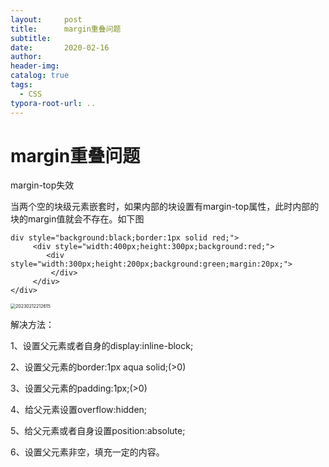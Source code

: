 ```yaml
---
layout:     post
title:      margin重叠问题
subtitle:  
date:       2020-02-16
author:     
header-img: 
catalog: true
tags:
  - CSS
typora-root-url: ..
---
```


# margin重叠问题

margin-top失效

当两个空的块级元素嵌套时，如果内部的块设置有margin-top属性，此时内部的块的margin值就会不存在。如下图

```
div style="background:black;border:1px solid red;">
     <div style="width:400px;height:300px;background:red;">
        <div style="width:300px;height:200px;background:green;margin:20px;"> 
         </div> 
     </div>
</div>
```

<img src="/../img/postImage/image/20230212212615.png" alt="20230212212615" style="zoom:50%;" />

解决方法： 

1、设置父元素或者自身的display:inline-block;

2、设置父元素的border:1px aqua solid;(>0)

3、设置父元素的padding:1px;(>0)

4、给父元素设置overflow:hidden;

5、给父元素或者自身设置position:absolute;

6、设置父元素非空，填充一定的内容。